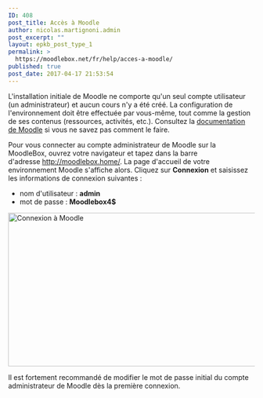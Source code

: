 ```yaml
---
ID: 408
post_title: Accès à Moodle
author: nicolas.martignoni.admin
post_excerpt: ""
layout: epkb_post_type_1
permalink: >
  https://moodlebox.net/fr/help/acces-a-moodle/
published: true
post_date: 2017-04-17 21:53:54
---
```

L'installation initiale de Moodle ne comporte qu'un seul compte utilisateur (un administrateur) et aucun cours n'y a été créé. La configuration de l'environnement doit être effectuée par vous-même, tout comme la gestion de ses contenus (ressources, activités, etc.). Consultez la <a href="https://docs.moodle.org/fr/Guide_rapide_d'administration" target="_blank">documentation de Moodle</a> si vous ne savez pas comment le faire.

Pour vous connecter au compte administrateur de Moodle sur la MoodleBox, ouvrez votre navigateur et tapez dans la barre d'adresse <a href="http://moodlebox.home/" target="_blank">http://moodlebox.home/</a>. La page d'accueil de votre environnement Moodle s'affiche alors. Cliquez sur <strong>Connexion</strong> et saisissez les informations de connexion suivantes :
<ul>
 	<li>nom d'utilisateur : <strong>admin</strong></li>
 	<li>mot de passe : <strong>Moodlebox4$</strong></li>
</ul>
<img class="alignnone wp-image-451 size-full" src="https://moodlebox.net/fr/wp-content/uploads/sites/4/2017/04/moodle-login-1.png" alt="Connexion à Moodle" width="601" height="313" />

Il est fortement recommandé de modifier le mot de passe initial du compte administrateur de Moodle dès la première connexion.